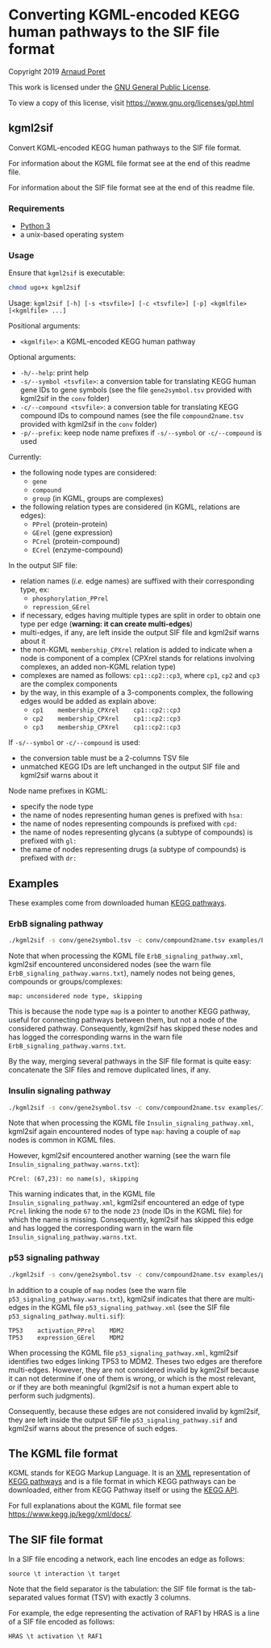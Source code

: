 # Converting KGML-encoded KEGG human pathways to the SIF file format

Copyright 2019 [Arnaud Poret](https://github.com/arnaudporet)

This work is licensed under the [GNU General Public License](https://www.gnu.org/licenses/gpl.html).

To view a copy of this license, visit https://www.gnu.org/licenses/gpl.html

## kgml2sif

Convert KGML-encoded KEGG human pathways to the SIF file format.

For information about the KGML file format see at the end of this readme file.

For information about the SIF file format see at the end of this readme file.

### Requirements

* [Python 3](https://www.python.org)
* a unix-based operating system

### Usage

Ensure that `kgml2sif` is executable:

```sh
chmod ugo+x kgml2sif
```

Usage: `kgml2sif [-h] [-s <tsvfile>] [-c <tsvfile>] [-p] <kgmlfile> [<kgmlfile> ...]`

Positional arguments:

* `<kgmlfile>`: a KGML-encoded KEGG human pathway

Optional arguments:

* `-h/--help`: print help
* `-s/--symbol <tsvfile>`: a conversion table for translating KEGG human gene IDs to gene symbols (see the file `gene2symbol.tsv` provided with kgml2sif in the `conv` folder)
* `-c/--compound <tsvfile>`: a conversion table for translating KEGG compound IDs to compound names (see the file `compound2name.tsv` provided with kgml2sif in the `conv` folder)
* `-p/--prefix`: keep node name prefixes if `-s/--symbol` or `-c/--compound` is used

Currently:

* the following node types are considered:
    * `gene`
    * `compound`
    * `group` (in KGML, groups are complexes)
* the following relation types are considered (in KGML, relations are edges):
    * `PPrel` (protein-protein)
    * `GErel` (gene expression)
    * `PCrel` (protein-compound)
    * `ECrel` (enzyme-compound)

In the output SIF file:

* relation names (_i.e._ edge names) are suffixed with their corresponding type, ex:
    * `phosphorylation_PPrel`
    * `repression_GErel`
* if necessary, edges having multiple types are split in order to obtain one type per edge (__warning: it can create multi-edges__)
* multi-edges, if any, are left inside the output SIF file and kgml2sif warns about it
* the non-KGML `membership_CPXrel` relation is added to indicate when a node is component of a complex (CPXrel stands for relations involving complexes, an added non-KGML relation type)
* complexes are named as follows: `cp1::cp2::cp3`, where `cp1`, `cp2` and `cp3` are the complex components
* by the way, in this example of a 3-components complex, the following edges would be added as explain above:
    * `cp1    membership_CPXrel    cp1::cp2::cp3`
    * `cp2    membership_CPXrel    cp1::cp2::cp3`
    * `cp3    membership_CPXrel    cp1::cp2::cp3`

If `-s/--symbol` or `-c/--compound` is used:

* the conversion table must be a 2-columns TSV file
* unmatched KEGG IDs are left unchanged in the output SIF file and kgml2sif warns about it

Node name prefixes in KGML:

* specify the node type
* the name of nodes representing human genes is prefixed with `hsa:`
* the name of nodes representing compounds is prefixed with `cpd:`
* the name of nodes representing glycans (a subtype of compounds) is prefixed with `gl:`
* the name of nodes representing drugs (a subtype of compounds) is prefixed with `dr:`

## Examples

These examples come from downloaded human [KEGG pathways](https://www.genome.jp/kegg/pathway.html).

### ErbB signaling pathway

```sh
./kgml2sif -s conv/gene2symbol.tsv -c conv/compound2name.tsv examples/ErbB_signaling_pathway/ErbB_signaling_pathway.xml
```

Note that when processing the KGML file `ErbB_signaling_pathway.xml`, kgml2sif encountered unconsidered nodes (see the warn file `ErbB_signaling_pathway.warns.txt`), namely nodes not being genes, compounds or groups/complexes:

```
map: unconsidered node type, skipping
```

This is because the node type `map` is a pointer to another KEGG pathway, useful for connecting pathways between them, but not a node of the considered pathway. Consequently, kgml2sif has skipped these nodes and has logged the corresponding warns in the warn file `ErbB_signaling_pathway.warns.txt`.

By the way, merging several pathways in the SIF file format is quite easy: concatenate the SIF files and remove duplicated lines, if any.

### Insulin signaling pathway

```sh
./kgml2sif -s conv/gene2symbol.tsv -c conv/compound2name.tsv examples/Insulin_signaling_pathway/Insulin_signaling_pathway.xml
```

Note that when processing the KGML file `Insulin_signaling_pathway.xml`, kgml2sif again encountered nodes of type `map`: having a couple of `map` nodes is common in KGML files.

However, kgml2sif encountered another warning (see the warn file `Insulin_signaling_pathway.warns.txt`):

```
PCrel: (67,23): no name(s), skipping
```

This warning indicates that, in the KGML file `Insulin_signaling_pathway.xml`, kgml2sif encountered an edge of type `PCrel` linking the node `67` to the node `23` (node IDs in the KGML file) for which the name is missing. Consequently, kgml2sif has skipped this edge and has logged the corresponding warn in the warn file `Insulin_signaling_pathway.warns.txt`.

### p53 signaling pathway

```sh
./kgml2sif -s conv/gene2symbol.tsv -c conv/compound2name.tsv examples/p53_signaling_pathway/p53_signaling_pathway.xml
```

In addition to a couple of `map` nodes (see the warn file `p53_signaling_pathway.warns.txt`), kgml2sif indicates that there are multi-edges in the KGML file `p53_signaling_pathway.xml` (see the SIF file `p53_signaling_pathway.multi.sif`):

```
TP53    activation_PPrel    MDM2
TP53    expression_GErel    MDM2
```

When processing the KGML file `p53_signaling_pathway.xml`, kgml2sif identifies two edges linking TP53 to MDM2. Theses two edges are therefore multi-edges. However, they are not considered invalid by kgml2sif because it can not determine if one of them is wrong, or which is the most relevant, or if they are both meaningful (kgml2sif is not a human expert able to perform such judgments).

Consequently, because these edges are not considered invalid by kgml2sif, they are left inside the output SIF file `p53_signaling_pathway.sif` and kgml2sif warns about the presence of such edges.

## The KGML file format

KGML stands for KEGG Markup Language. It is an [XML](https://www.w3.org/XML/) representation of [KEGG pathways](https://www.genome.jp/kegg/pathway.html) and is a file format in which KEGG pathways can be downloaded, either from KEGG Pathway itself or using the [KEGG API](https://www.kegg.jp/kegg/rest/keggapi.html).

For full explanations about the KGML file format see https://www.kegg.jp/kegg/xml/docs/.

## The SIF file format

In a SIF file encoding a network, each line encodes an edge as follows:

```
source \t interaction \t target
```

Note that the field separator is the tabulation: the SIF file format is the tab-separated values format (TSV) with exactly 3 columns.

For example, the edge representing the activation of RAF1 by HRAS is a line of a SIF file encoded as follows:

```
HRAS \t activation \t RAF1
```
